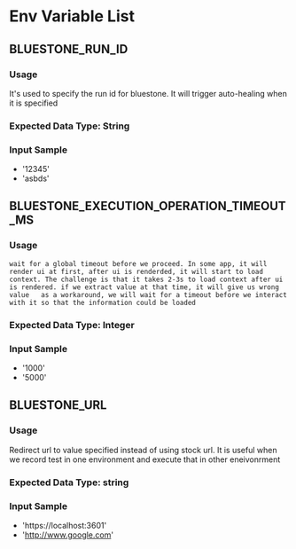 # Env Variable List
## BLUESTONE_RUN_ID
### Usage
It's used to specify the run id for bluestone. It will trigger auto-healing when it is specified
### Expected Data Type: String
### Input Sample
* '12345'
* 'asbds'

## BLUESTONE_EXECUTION_OPERATION_TIMEOUT_MS
### Usage
    wait for a global timeout before we proceed. In some app, it will render ui at first, after ui is renderded, it will start to load context. The challenge is that it takes 2-3s to load context after ui is rendered. if we extract value at that time, it will give us wrong value   as a workaround, we will wait for a timeout before we interact with it so that the information could be loaded
### Expected Data Type: Integer
### Input Sample
* '1000'
* '5000'

## BLUESTONE_URL
### Usage
Redirect url to value specified instead of using stock url. It is useful when we record test in one environment and execute that in other eneivonrment
### Expected Data Type: string
### Input Sample
* 'https://localhost:3601'
* 'http://www.google.com'

